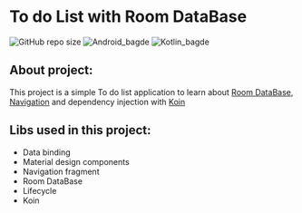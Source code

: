 # To do List with Room DataBase

![GitHub repo size](https://img.shields.io/github/repo-size/michellebritoo/TodoList_room_database?style=for-the-badge)
![Android_bagde](https://img.shields.io/badge/Android-3DDC84?style=for-the-badge&logo=android&logoColor=white) 
![Kotlin_bagde](https://img.shields.io/badge/Kotlin-0095D5?&style=for-the-badge&logo=kotlin&logoColor=white)

## About project:
This project is a simple To do list application to learn about [Room DataBase](https://developer.android.com/jetpack/androidx/releases/room), [Navigation](https://developer.android.com/jetpack/androidx/releases/navigation) and dependency injection with [Koin](https://insert-koin.io/docs/reference/introduction)

## Libs used in this project:
- Data binding
- Material design components
- Navigation fragment
- Room DataBase
- Lifecycle
- Koin
